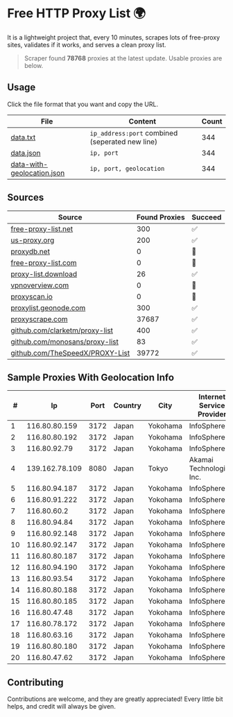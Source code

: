 
# Free HTTP Proxy List 🌍

It is a lightweight project that, every 10 minutes, scrapes lots of free-proxy sites, validates if it works, and serves a clean proxy list.


> Scraper found **78768** proxies at the latest update. Usable proxies are below.

## Usage

Click the file format that you want and copy the URL.


|File|Content|Count|
|----|-------|-----|
|[data.txt](https://raw.githubusercontent.com/themiralay/Proxy-List-World/master/data.txt)|`ip_address:port` combined (seperated new line)|344|
|[data.json](https://raw.githubusercontent.com/themiralay/Proxy-List-World/master/data.json)|`ip, port`|344|
|[data-with-geolocation.json](https://raw.githubusercontent.com/themiralay/Proxy-List-World/master/data-with-geolocation.json)|`ip, port, geolocation`|344|

## Sources

|Source|Found Proxies|Succeed|
|------|-------------|-------|
|[free-proxy-list.net](https://free-proxy-list.net)|300|✅|
|[us-proxy.org](https://www.us-proxy.org)|200|✅|
|[proxydb.net](http://proxydb.net)|0|🚫|
|[free-proxy-list.com](https://free-proxy-list.com/?page=&port=&type%5B%5D=http&type%5B%5D=https&up_time=0&search=Search)|0|🚫|
|[proxy-list.download](https://www.proxy-list.download/HTTP)|26|✅|
|[vpnoverview.com](https://vpnoverview.com/privacy/anonymous-browsing/free-proxy-servers)|0|🚫|
|[proxyscan.io](https://www.proxyscan.io)|0|🚫|
|[proxylist.geonode.com](https://proxylist.geonode.com/api/proxy-list?limit=300&page=1&sort_by=lastChecked&sort_type=desc&protocols=http,https)|300|✅|
|[proxyscrape.com](https://api.proxyscrape.com/v2/?request=displayproxies&protocol=http&timeout=10000&country=all&ssl=all&anonymity=all)|37687|✅|
|[github.com/clarketm/proxy-list](https://raw.githubusercontent.com/clarketm/proxy-list/master/proxy-list-raw.txt)|400|✅|
|[github.com/monosans/proxy-list](https://raw.githubusercontent.com/monosans/proxy-list/main/proxies/http.txt)|83|✅|
|[github.com/TheSpeedX/PROXY-List](https://raw.githubusercontent.com/TheSpeedX/PROXY-List/master/http.txt)|39772|✅|


## Sample Proxies With Geolocation Info

|#|Ip|Port|Country|City|Internet Service Provider|
|-|--|----|-------|----|-------------------------|
|1|116.80.80.159|3172|Japan|Yokohama|InfoSphere|
|2|116.80.80.192|3172|Japan|Yokohama|InfoSphere|
|3|116.80.92.79|3172|Japan|Yokohama|InfoSphere|
|4|139.162.78.109|8080|Japan|Tokyo|Akamai Technologies, Inc.|
|5|116.80.94.187|3172|Japan|Yokohama|InfoSphere|
|6|116.80.91.222|3172|Japan|Yokohama|InfoSphere|
|7|116.80.60.2|3172|Japan|Yokohama|InfoSphere|
|8|116.80.94.84|3172|Japan|Yokohama|InfoSphere|
|9|116.80.92.148|3172|Japan|Yokohama|InfoSphere|
|10|116.80.92.147|3172|Japan|Yokohama|InfoSphere|
|11|116.80.80.187|3172|Japan|Yokohama|InfoSphere|
|12|116.80.94.190|3172|Japan|Yokohama|InfoSphere|
|13|116.80.93.54|3172|Japan|Yokohama|InfoSphere|
|14|116.80.80.188|3172|Japan|Yokohama|InfoSphere|
|15|116.80.80.185|3172|Japan|Yokohama|InfoSphere|
|16|116.80.47.48|3172|Japan|Yokohama|InfoSphere|
|17|116.80.78.172|3172|Japan|Yokohama|InfoSphere|
|18|116.80.63.16|3172|Japan|Yokohama|InfoSphere|
|19|116.80.80.180|3172|Japan|Yokohama|InfoSphere|
|20|116.80.47.62|3172|Japan|Yokohama|InfoSphere|



## Contributing

Contributions are welcome, and they are greatly appreciated! Every
little bit helps, and credit will always be given.

